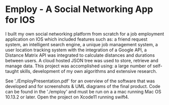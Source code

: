# Employ - A Social Networking App for IOS 

I built my own social networking platform from scratch for a job employment application on IOS which included features such as: a friend request system, an intelligent search engine, a unique job management system, a user location tracking system with the integration of a Google API, a Distance Matrix API was integrated to calculate distances and durations between users. A cloud hosted JSON tree was used to store, retrieve and manage data. This project was accomplished using: a large number of self-taught skills, development of my own algorithms and extensive research.

See './EmployPresentation.pdf' for an overview of the software that was developed and for screenshots & UML diagrams of the final product.
Code can be found in the './employ' and must be run on a a mac running Mac OS 10.13.2 or later.
Open the project on Xcode11 running swift4.
